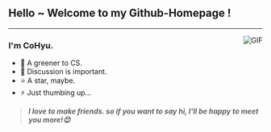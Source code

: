 ## Hello ~ Welcome to my Github-Homepage !
---
<img align="right" alt="GIF" src="https://raw.githubusercontent.com/JoeyBling/JoeyBling/master/pic/pusheencode.gif" />

### I'm CoHyu.

- 🌱 A greener to CS.
- 💬 Discussion is important.
- ⭐ A star, maybe.
- ⚡ Just thumbing up...

> ***I love to make friends. so if you want to say hi, I'll be happy to meet you more!😊***

